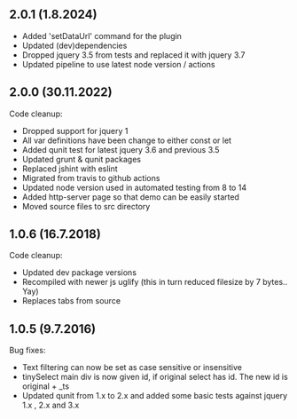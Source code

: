 ## 2.0.1 (1.8.2024)

- Added 'setDataUrl' command for the plugin
- Updated (dev)dependencies
- Dropped jquery 3.5 from tests and replaced it with jquery 3.7
- Updated pipeline to use latest node version / actions

## 2.0.0 (30.11.2022)

Code cleanup:

- Dropped support for jquery 1
- All var definitions have been change to either const or let
- Added qunit test for latest jquery 3.6 and previous 3.5
- Updated grunt & qunit packages
- Replaced jshint with eslint
- Migrated from travis to github actions
- Updated node version used in automated testing from 8 to 14
- Added http-server page so that demo can be easily started
- Moved source files to src directory

## 1.0.6 (16.7.2018)

Code cleanup:

- Updated dev package versions
- Recompiled with newer js uglify (this in turn reduced filesize by 7 bytes.. Yay)
- Replaces tabs from source

## 1.0.5 (9.7.2016)

Bug fixes:

- Text filtering can now be set as case sensitive or insensitive
- tinySelect main div is now given id, if original select has id. The new id is original + \_ts
- Updated qunit from 1.x to 2.x and added some basic tests against jquery 1.x , 2.x and 3.x
